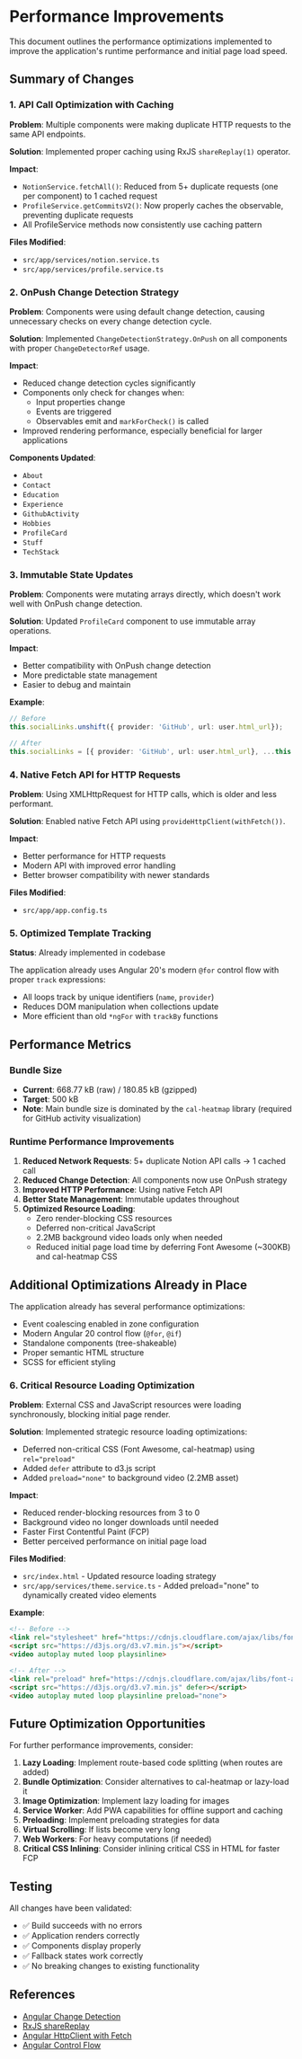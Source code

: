 # Performance Improvements

This document outlines the performance optimizations implemented to improve the application's runtime performance and initial page load speed.

## Summary of Changes

### 1. API Call Optimization with Caching

**Problem**: Multiple components were making duplicate HTTP requests to the same API endpoints.

**Solution**: Implemented proper caching using RxJS `shareReplay(1)` operator.

**Impact**:
- `NotionService.fetchAll()`: Reduced from 5+ duplicate requests (one per component) to 1 cached request
- `ProfileService.getCommitsV2()`: Now properly caches the observable, preventing duplicate requests
- All ProfileService methods now consistently use caching pattern

**Files Modified**:
- `src/app/services/notion.service.ts`
- `src/app/services/profile.service.ts`

### 2. OnPush Change Detection Strategy

**Problem**: Components were using default change detection, causing unnecessary checks on every change detection cycle.

**Solution**: Implemented `ChangeDetectionStrategy.OnPush` on all components with proper `ChangeDetectorRef` usage.

**Impact**:
- Reduced change detection cycles significantly
- Components only check for changes when:
  - Input properties change
  - Events are triggered
  - Observables emit and `markForCheck()` is called
- Improved rendering performance, especially beneficial for larger applications

**Components Updated**:
- `About`
- `Contact`
- `Education`
- `Experience`
- `GithubActivity`
- `Hobbies`
- `ProfileCard`
- `Stuff`
- `TechStack`

### 3. Immutable State Updates

**Problem**: Components were mutating arrays directly, which doesn't work well with OnPush change detection.

**Solution**: Updated `ProfileCard` component to use immutable array operations.

**Impact**:
- Better compatibility with OnPush change detection
- More predictable state management
- Easier to debug and maintain

**Example**:
```typescript
// Before
this.socialLinks.unshift({ provider: 'GitHub', url: user.html_url});

// After
this.socialLinks = [{ provider: 'GitHub', url: user.html_url}, ...this.socialLinks];
```

### 4. Native Fetch API for HTTP Requests

**Problem**: Using XMLHttpRequest for HTTP calls, which is older and less performant.

**Solution**: Enabled native Fetch API using `provideHttpClient(withFetch())`.

**Impact**:
- Better performance for HTTP requests
- Modern API with improved error handling
- Better browser compatibility with newer standards

**Files Modified**:
- `src/app/app.config.ts`

### 5. Optimized Template Tracking

**Status**: Already implemented in codebase

The application already uses Angular 20's modern `@for` control flow with proper `track` expressions:
- All loops track by unique identifiers (`name`, `provider`)
- Reduces DOM manipulation when collections update
- More efficient than old `*ngFor` with `trackBy` functions

## Performance Metrics

### Bundle Size
- **Current**: 668.77 kB (raw) / 180.85 kB (gzipped)
- **Target**: 500 kB
- **Note**: Main bundle size is dominated by the `cal-heatmap` library (required for GitHub activity visualization)

### Runtime Performance Improvements
1. **Reduced Network Requests**: 5+ duplicate Notion API calls → 1 cached call
2. **Reduced Change Detection**: All components now use OnPush strategy
3. **Improved HTTP Performance**: Using native Fetch API
4. **Better State Management**: Immutable updates throughout
5. **Optimized Resource Loading**: 
   - Zero render-blocking CSS resources
   - Deferred non-critical JavaScript
   - 2.2MB background video loads only when needed
   - Reduced initial page load time by deferring Font Awesome (~300KB) and cal-heatmap CSS

## Additional Optimizations Already in Place

The application already has several performance optimizations:
- Event coalescing enabled in zone configuration
- Modern Angular 20 control flow (`@for`, `@if`)
- Standalone components (tree-shakeable)
- Proper semantic HTML structure
- SCSS for efficient styling

### 6. Critical Resource Loading Optimization

**Problem**: External CSS and JavaScript resources were loading synchronously, blocking initial page render.

**Solution**: Implemented strategic resource loading optimizations:
- Deferred non-critical CSS (Font Awesome, cal-heatmap) using `rel="preload"`
- Added `defer` attribute to d3.js script
- Added `preload="none"` to background video (2.2MB asset)

**Impact**:
- Reduced render-blocking resources from 3 to 0
- Background video no longer downloads until needed
- Faster First Contentful Paint (FCP)
- Better perceived performance on initial page load

**Files Modified**:
- `src/index.html` - Updated resource loading strategy
- `src/app/services/theme.service.ts` - Added preload="none" to dynamically created video elements

**Example**:
```html
<!-- Before -->
<link rel="stylesheet" href="https://cdnjs.cloudflare.com/ajax/libs/font-awesome/7.0.0/css/all.min.css">
<script src="https://d3js.org/d3.v7.min.js"></script>
<video autoplay muted loop playsinline>

<!-- After -->
<link rel="preload" href="https://cdnjs.cloudflare.com/ajax/libs/font-awesome/7.0.0/css/all.min.css" as="style" onload="this.onload=null;this.rel='stylesheet'">
<script src="https://d3js.org/d3.v7.min.js" defer></script>
<video autoplay muted loop playsinline preload="none">
```

## Future Optimization Opportunities

For further performance improvements, consider:
1. **Lazy Loading**: Implement route-based code splitting (when routes are added)
2. **Bundle Optimization**: Consider alternatives to cal-heatmap or lazy-load it
3. **Image Optimization**: Implement lazy loading for images
4. **Service Worker**: Add PWA capabilities for offline support and caching
5. **Preloading**: Implement preloading strategies for data
6. **Virtual Scrolling**: If lists become very long
7. **Web Workers**: For heavy computations (if needed)
8. **Critical CSS Inlining**: Consider inlining critical CSS in HTML for faster FCP

## Testing

All changes have been validated:
- ✅ Build succeeds with no errors
- ✅ Application renders correctly
- ✅ Components display properly
- ✅ Fallback states work correctly
- ✅ No breaking changes to existing functionality

## References

- [Angular Change Detection](https://angular.io/guide/change-detection)
- [RxJS shareReplay](https://rxjs.dev/api/operators/shareReplay)
- [Angular HttpClient with Fetch](https://angular.io/api/common/http/withFetch)
- [Angular Control Flow](https://angular.io/guide/control-flow)
